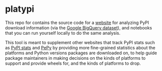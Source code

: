 # platypi

This repo for contains the source code for a [website](https://lithomas1.github.io/platypi) for analyzing PyPI download information (via the
[Google BigQuery dataset](https://console.cloud.google.com/marketplace/product/gcp-public-data-pypi/pypi?_ga=2.229813535.-2089851614.1652743720)), and
notebooks that you can run yourself locally to do the same analysis.

This tool is meant to supplement other websites that track PyPI stats such as [PyPI stats](pypistats.org) and [PePy](pepy.tech)
by providing more fine-grained statistics about the platforms and Python versions packages are downloaded on,
to help guide package maintainers in making decisions on the kinds of platforms to support and provide wheels
for, and the kinds of platforms to drop.
